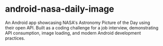 # android-nasa-daily-image
An Android app showcasing NASA's Astronomy Picture of the Day using their open API. Built as a coding challenge for a job interview, demonstrating API consumption, image loading, and modern Android development practices.
